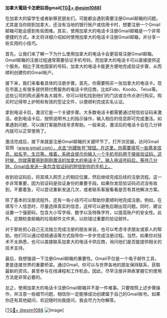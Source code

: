 **加拿大電話卡怎麽註冊gmail[[TG💪+ @esim1088](https://t.me/s/esim1088)]**

在加拿大的留学生或者新移民朋友们，可能都会遇到需要注册Gmail邮箱的问题。尤其是当你刚到加拿大，还没有当地的银行账户或信用卡时，想要注册一个Gmail邮箱可能会感到有些困难。其实，使用加拿大的电话卡注册Gmail邮箱是一个非常便捷的方式。本文将详细介绍如何使用加拿大的电话卡注册Gmail邮箱，并分享一些实用的小技巧。

首先，让我们来了解一下为什么使用加拿大的电话卡会更容易注册Gmail邮箱。Gmail邮箱的注册过程通常需要验证手机号码，而加拿大的电话卡可以直接提供这个服务。相比于其他国家的号码，加拿大的电话卡能更方便地完成验证步骤，从而顺利创建你的Gmail账户。

接下来，我们来看看具体的注册步骤。首先，你需要购买一张加拿大的电话卡。现在市面上有很多提供预付费服务的电话卡供应商，比如Fido、Koodo、Telus等。这些公司的网点遍布各大城市，你可以轻松找到他们的门店或合作点进行购买。购买时记得带上护照和有效的签证文件，以便顺利完成实名认证。

拿到电话卡后，激活它是一个关键步骤。大多数电话卡都需要通过短信验证码来激活。收到电话卡后，按照说明书上的指示操作，输入相应的信息即可完成激活。如果遇到问题，可以拨打客服热线寻求帮助。一般来说，激活后的电话卡会在几分钟内就可以正常使用了。

激活完成后，接下来就是注册Gmail邮箱的关键环节了。打开浏览器，访问Gmail官网（www.gmail.com），点击“创建账号”按钮。在这里，你需要填写一些基本信息，如名字、生日等。接着，系统会提示你输入一个手机号码用于接收验证码。这时候，你就需要用到刚刚激活的加拿大的电话卡了。输入电话号码后，等待几分钟，Gmail会发送一条包含验证码的短信到你的手机上。

收到验证码后，将其填入网页上的相应位置，然后继续完成后续的注册流程。这一步非常重要，因为验证码是验证身份的重要手段。如果你发现验证码迟迟没有收到，不要着急，可以尝试重新发送几次，或者联系客服看看是否有其他解决方案。

除了基本的注册流程外，还有一些小技巧可以帮助你更顺利地完成注册。例如，在填写个人信息时，尽量选择真实的信息，这样可以避免后期出现问题。同时，建议设置一个强密码，包含大小写字母、数字以及特殊字符，以提高账户的安全性。此外，定期检查邮箱的垃圾邮件文件夹，以防错过重要的验证邮件。

对于那些担心自己无法独立完成注册的朋友来说，也可以考虑寻求朋友或家人的帮助。他们可以通过视频通话等方式指导你一步步完成注册过程。当然，如果你对技术不太熟悉，也可以直接联系加拿大的电话卡供应商，询问他们是否能提供相关的技术支持。

最后，我想强调一下注册Gmail邮箱的重要性。Gmail不仅是一个电子邮件工具，更是连接世界的重要桥梁。通过Gmail，你可以与世界各地的朋友保持联系，获取最新的资讯，甚至参与在线课程和工作机会。因此，尽早注册并熟练掌握它的使用方法是非常必要的。

总之，使用加拿大的电话卡注册Gmail邮箱并不是一件难事。只要按照上述步骤操作，并注意一些细节问题，相信你一定能够成功创建属于自己的Gmail账号。如果你还有其他疑问，欢迎随时向我提问，我会尽力为你解答。

[[TG💪+ @esim1088](https://t.me/s/esim1088) ![Image](https://i.postimg.cc/4NQfJmqS/Snipaste-2025-05-13-00-14-12.png)]